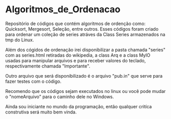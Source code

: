 # Algoritmos_de_Ordenacao
Repositório de códigos que contém algoritmos de ordenção como: Quicksort, Mergesort, Seleção, entre outros. Esses códigos foram criado para ordenar um coleção de series atráves da Class Series armazenados na tmp do Linux.

Além dos cógidos de ordenação irei disponibilizar a pasta chamada "series" com as series.html retiradas do wikipedia, a class Arq e a class MyIO usadas para manipular arquivos e para receber valores do teclado, respectivamente chamada "Importante".

Outro arquivo que será disponibilizado é o arquivo "pub.in" que serve para fazer testes com o código.

Recomendo que os códigos sejam executados no linux ou você pode mudar o "nomeArquivo" para o caminho dele no Windows.

Ainda sou iniciante no mundo da programação, então qualquer critíca construtiva será muito bem vinda.
